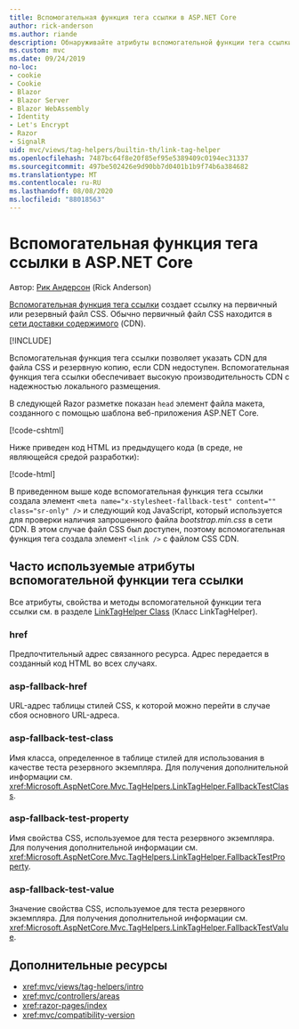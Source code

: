 ```yaml
---
title: Вспомогательная функция тега ссылки в ASP.NET Core
author: rick-anderson
ms.author: riande
description: Обнаруживайте атрибуты вспомогательной функции тега ссылки ASP.NET Core и роль, которую играет каждый атрибут в расширении поведения тега ссылки HTML.
ms.custom: mvc
ms.date: 09/24/2019
no-loc:
- cookie
- Cookie
- Blazor
- Blazor Server
- Blazor WebAssembly
- Identity
- Let's Encrypt
- Razor
- SignalR
uid: mvc/views/tag-helpers/builtin-th/link-tag-helper
ms.openlocfilehash: 7487bc64f8e20f85ef95e5389409c0194ec31337
ms.sourcegitcommit: 497be502426e9d90bb7d0401b1b9f74b6a384682
ms.translationtype: MT
ms.contentlocale: ru-RU
ms.lasthandoff: 08/08/2020
ms.locfileid: "88018563"
---
```

# <a name="link-tag-helper-in-aspnet-core"></a>Вспомогательная функция тега ссылки в ASP.NET Core

Автор: [Рик Андерсон](https://twitter.com/RickAndMSFT) (Rick Anderson)

[Вспомогательная функция тега ссылки](xref:Microsoft.AspNetCore.Mvc.TagHelpers.LinkTagHelper) создает ссылку на первичный или резервный файл CSS. Обычно первичный файл CSS находится в [сети доставки содержимого](/office365/enterprise/content-delivery-networks#what-exactly-is-a-cdn) (CDN).

[!INCLUDE[](~/includes/cdn.md)]

Вспомогательная функция тега ссылки позволяет указать CDN для файла CSS и резервную копию, если CDN недоступен. Вспомогательная функция тега ссылки обеспечивает высокую производительность CDN с надежностью локального размещения.

В следующей Razor разметке показан `head` элемент файла макета, созданного с помощью шаблона веб-приложения ASP.NET Core.

[!code-cshtml[](link-tag-helper/sample/_Layout.cshtml?name=snippet)]

Ниже приведен код HTML из предыдущего кода (в среде, не являющейся средой разработки):

[!code-html[](link-tag-helper/sample/HtmlPage1.html)]

В приведенном выше коде вспомогательная функция тега ссылки создала элемент `<meta name="x-stylesheet-fallback-test" content="" class="sr-only" />` и следующий код JavaScript, который используется для проверки наличия запрошенного файла *bootstrap.min.css* в сети CDN. В этом случае файл CSS был доступен, поэтому вспомогательная функция тега создала элемент `<link />` с файлом CSS CDN.

## <a name="commonly-used-link-tag-helper-attributes"></a>Часто используемые атрибуты вспомогательной функции тега ссылки

Все атрибуты, свойства и методы вспомогательной функции тега ссылки см. в разделе [LinkTagHelper Class](xref:Microsoft.AspNetCore.Mvc.TagHelpers.LinkTagHelper) (Класс LinkTagHelper).

### <a name="href"></a>href

Предпочтительный адрес связанного ресурса. Адрес передается в созданный код HTML во всех случаях.

### <a name="asp-fallback-href"></a>asp-fallback-href

URL-адрес таблицы стилей CSS, к которой можно перейти в случае сбоя основного URL-адреса.

### <a name="asp-fallback-test-class"></a>asp-fallback-test-class

Имя класса, определенное в таблице стилей для использования в качестве теста резервного экземпляра. Для получения дополнительной информации см. <xref:Microsoft.AspNetCore.Mvc.TagHelpers.LinkTagHelper.FallbackTestClass>.

### <a name="asp-fallback-test-property"></a>asp-fallback-test-property

Имя свойства CSS, используемое для теста резервного экземпляра. Для получения дополнительной информации см. <xref:Microsoft.AspNetCore.Mvc.TagHelpers.LinkTagHelper.FallbackTestProperty>.

### <a name="asp-fallback-test-value"></a>asp-fallback-test-value

Значение свойства CSS, используемое для теста резервного экземпляра. Для получения дополнительной информации см. <xref:Microsoft.AspNetCore.Mvc.TagHelpers.LinkTagHelper.FallbackTestValue>.

## <a name="additional-resources"></a>Дополнительные ресурсы

* <xref:mvc/views/tag-helpers/intro>
* <xref:mvc/controllers/areas>
* <xref:razor-pages/index>
* <xref:mvc/compatibility-version>
